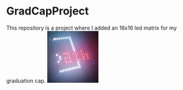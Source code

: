 # GradCapProject
This repository is a project where I added an 16x16 led matrix for my graduation cap.
!["TEST"](references/demos/demo_gif.gif)

